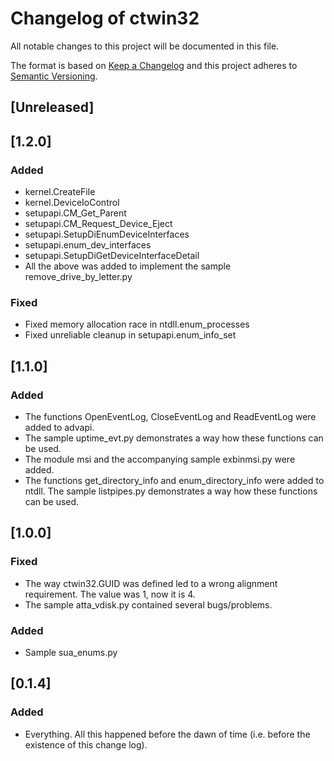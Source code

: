 # Changelog of ctwin32

All notable changes to this project will be documented in this file.

The format is based on [Keep a Changelog](http://keepachangelog.com/en/1.0.0/)
and this project adheres to [Semantic Versioning](http://semver.org/spec/v2.0.0.html).

## [Unreleased]

## [1.2.0]

### Added

 - kernel.CreateFile
 - kernel.DeviceIoControl
 - setupapi.CM_Get_Parent
 - setupapi.CM_Request_Device_Eject
 - setupapi.SetupDiEnumDeviceInterfaces
 - setupapi.enum_dev_interfaces
 - setupapi.SetupDiGetDeviceInterfaceDetail
 - All the above was added to implement the sample remove_drive_by_letter.py

### Fixed

 - Fixed memory allocation race in ntdll.enum_processes
 - Fixed unreliable cleanup in setupapi.enum_info_set

## [1.1.0]

### Added

 - The functions OpenEventLog, CloseEventLog and ReadEventLog were added to
   advapi.
 - The sample uptime_evt.py demonstrates a way how these functions can be used.
 - The module msi and the accompanying sample exbinmsi.py were added.
 - The functions get_directory_info and enum_directory_info were added to
   ntdll. The sample listpipes.py demonstrates a way how these functions can
   be used.

## [1.0.0]

### Fixed

 - The way ctwin32.GUID was defined led to a wrong alignment requirement. The
   value was 1, now it is 4.
 - The sample atta_vdisk.py contained several bugs/problems.

### Added

 - Sample sua_enums.py

## [0.1.4]

### Added

 - Everything. All this happened before the dawn of time (i.e. before the
   existence of this change log).
